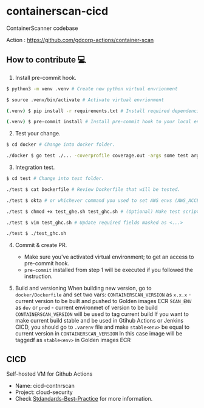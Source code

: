 # containerscan-cicd

ContainerScanner codebase

Action : https://github.com/gdcorp-actions/container-scan

## How to contribute 💻

1. Install pre-commit hook.

```bash
$ python3 -m venv .venv # Create new python virtual envrionment

$ source .venv/bin/activate # Activate virtual envrionment

(.venv) $ pip install -r requirements.txt # Install required dependencies

(.venv) $ pre-commit install # Install pre-commit hook to your local env
```

2. Test your change.

```bash
$ cd docker # Change into docker folder.

./docker $ go test ./... -coverprofile coverage.out -args some test args here && go tool cover -html=coverage.out # Validate your code is passing unit test & covered.
```

3. Integration test.

```bash
$ cd test # Change into test folder.

./test $ cat Dockerfile # Review Dockerfile that will be tested.

./test $ okta # or whichever command you used to set AWS envs (AWS_ACCESS_KEY_ID, AWS_SECRET_ACCESS_KEY, and AWS_SESSION_TOKEN)

./test $ chmod +x test_ghe.sh test_ghc.sh # (Optional) Make test scripts executable. test_ghe = github enterprise, test_ghc = github cloud

./test $ vim test_ghc.sh # Update required fields masked as <...>

./test $ ./test_ghc.sh
```

4. Commit & create PR.
   - Make sure you've activated virtual environment; to get an access to pre-commit hook.
   - `pre-commit` installed from step 1 will be executed if you followed the instruction.

5. Build and versioning
When building new version, go to `docker/Dockerfile` and set two vars:
`CONTAINERSCAN_VERSION` as `x.x.x` - current version to be built and pushed to Golden images ECR
`SCAN_ENV` as `dev` or `prod` - current environmet of version to be build
`CONTAINERSCAN_VERSION` will be used to tag current build
If you want to make current build stable and be used in Gtihub Actions or Jenkins CICD, 
you should go to `.varenv` file and make `stable<env>` be equal to current version in `CONTAINERSCAN_VERSION`
In this case image will be taggedf as `stable<env>` in Golden images ECR

## CICD

Self-hosted VM for Github Actions

- Name: cicd-contnrscan
- Project: cloud-security
- Check [Stdandards-Best-Practice](https://github.secureserver.net/CTO/guidelines/blob/master/Standards-Best-Practices/CICD/GitHubActions.md) for more information.

